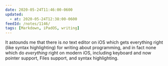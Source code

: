 ```yaml
---
date: 2020-05-24T11:46:00-0600
updated:
  - at: 2020-05-24T12:38:00-0600
feedId: /notes/1146/
tags: [Markdown, iPadOS, writing]
---
```


It astounds me that there is *no* text editor on iOS which gets everything right (like syntax highlighting) for writing about programming, and in fact none which do *everything* right on modern iOS, including keyboard and now pointer support, Files support, and syntax highlighting.
